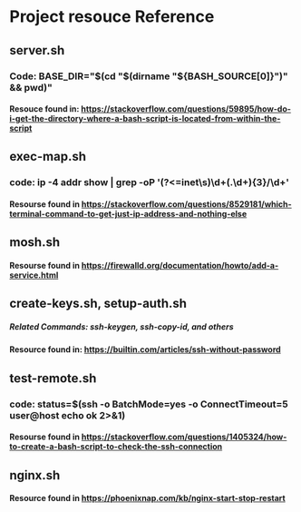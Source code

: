 # Project resouce Reference

## server.sh
### Code: BASE_DIR="$(cd "$(dirname "${BASH_SOURCE[0]}")" && pwd)"
#### Resouce found in: https://stackoverflow.com/questions/59895/how-do-i-get-the-directory-where-a-bash-script-is-located-from-within-the-script

## exec-map.sh
### code: ip -4 addr show | grep -oP '(?<=inet\s)\d+(\.\d+){3}/\d+'
#### Resourse found in https://stackoverflow.com/questions/8529181/which-terminal-command-to-get-just-ip-address-and-nothing-else

## mosh.sh
#### Resourse found in https://firewalld.org/documentation/howto/add-a-service.html

## create-keys.sh, setup-auth.sh
##### Related Commands: ssh-keygen, ssh-copy-id, and others
#### Resource found in: https://builtin.com/articles/ssh-without-password

## test-remote.sh
### code: status=$(ssh -o BatchMode=yes -o ConnectTimeout=5 user@host echo ok 2>&1)
#### Resourse found in https://stackoverflow.com/questions/1405324/how-to-create-a-bash-script-to-check-the-ssh-connection

## nginx.sh
#### Resource found in https://phoenixnap.com/kb/nginx-start-stop-restart


